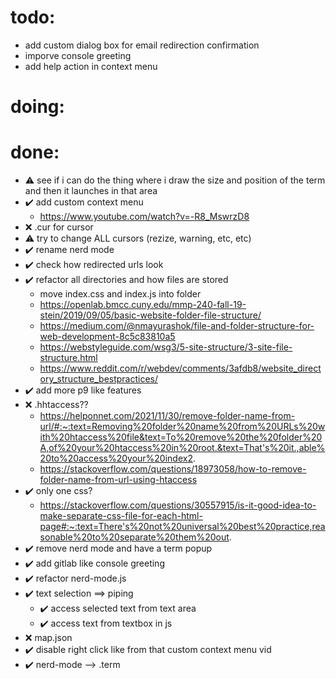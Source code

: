 # todo:
- add custom dialog box for email redirection confirmation
- imporve console greeting
- add help action in context menu
# doing:

# done:
- ⚠️ see if i can do the thing where i draw the size and position of the term and then it launches in that area
	<!-- not required as of now. the overflow stopper hack works well enough -->
- ✔️ add custom context menu
	- https://www.youtube.com/watch?v=-R8_MswrzD8
- ❌ .cur for cursor
	<!-- windows specific(?) -->
- ⚠️ try to change ALL cursors (rezize, warning, etc, etc)
	<!-- too complex and timconsuming for now -->
- ✔️ rename nerd mode
- ✔️ check how redirected urls look
- ✔️ refactor all directories and how files are stored
	- move index.css and index.js into folder
	- https://openlab.bmcc.cuny.edu/mmp-240-fall-19-stein/2019/09/05/basic-website-folder-file-structure/
	- https://medium.com/@nmayurashok/file-and-folder-structure-for-web-development-8c5c83810a5
	- https://webstyleguide.com/wsg3/5-site-structure/3-site-file-structure.html
	- https://www.reddit.com/r/webdev/comments/3afdb8/website_directory_structure_bestpractices/
- ✔️ add more p9 like features
- ❌ .hhtaccess??
	<!-- only for apache -->
	- https://helponnet.com/2021/11/30/remove-folder-name-from-url/#:~:text=Removing%20folder%20name%20from%20URLs%20with%20htaccess%20file&text=To%20remove%20the%20folder%20A,of%20your%20htaccess%20in%20root.&text=That's%20it.,able%20to%20access%20your%20index2.
	- https://stackoverflow.com/questions/18973058/how-to-remove-folder-name-from-url-using-htaccess
- ✔️ only one css?
	- https://stackoverflow.com/questions/30557915/is-it-good-idea-to-make-separate-css-file-for-each-html-page#:~:text=There's%20not%20universal%20best%20practice,reasonable%20to%20separate%20them%20out.
- ✔️ remove nerd mode and have a term popup
- ✔️ add gitlab like console greeting
- ✔️ refactor nerd-mode.js
- ✔️ text selection ==> piping 
	- ✔️ access selected text from text area
	- ✔️ access text from textbox in js
- ❌ map.json
	<!-- having all files in a single .json for easier href redirect updates works in theory but it just add a lot more js and it still is kind of a mess to maintain. the idea is alright. maybe somhting like it already exists. idk. might work on it later if nothing exists. -->
- ✔️ disable right click like from that custom context menu vid
- ✔️ nerd-mode --> .term
